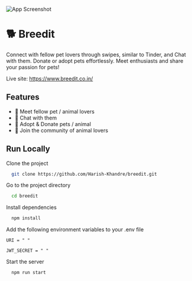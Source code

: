  ![App Screenshot](https://imgur.com/yPgUFfz.png)

# 🐕 Breedit

 Connect with fellow pet lovers through swipes, similar to Tinder, and Chat with them. Donate or adopt pets effortlessly. Meet enthusiasts and share your passion for pets!
 
Live site: https://www.breedit.co.in/

## Features

- 🐶 Meet fellow pet / animal lovers
- 🐶 Chat with them
- 🐶 Adopt & Donate pets / animal
- 🐶 Join the community of animal lovers

## Run Locally

Clone the project

```bash
  git clone https://github.com/Harish-Khandre/breedit.git
```

Go to the project directory

```bash
  cd breedit
```

Install dependencies

```bash
  npm install
```

Add the following environment variables to your .env file
```
URI = " "

JWT_SECRET = " "
```
Start the server

```bash
  npm run start
```

